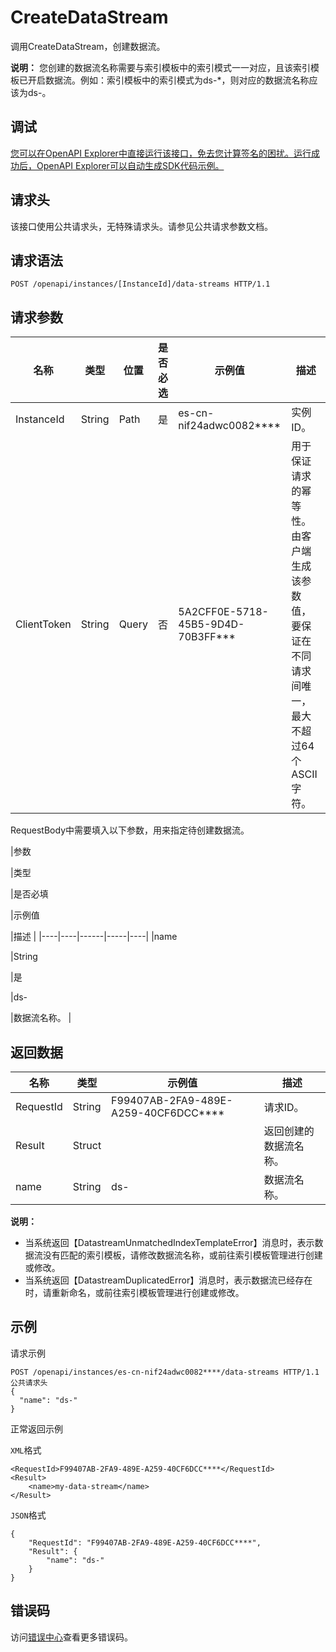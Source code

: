 # CreateDataStream

调用CreateDataStream，创建数据流。

**说明：** 您创建的数据流名称需要与索引模板中的索引模式一一对应，且该索引模板已开启数据流。例如：索引模板中的索引模式为ds-\*，则对应的数据流名称应该为ds-。

## 调试

[您可以在OpenAPI Explorer中直接运行该接口，免去您计算签名的困扰。运行成功后，OpenAPI Explorer可以自动生成SDK代码示例。](https://api.aliyun.com/#product=elasticsearch&api=CreateDataStream&type=ROA&version=2017-06-13)

## 请求头

该接口使用公共请求头，无特殊请求头。请参见公共请求参数文档。

## 请求语法

```
POST /openapi/instances/[InstanceId]/data-streams HTTP/1.1
```

## 请求参数

|名称|类型|位置|是否必选|示例值|描述|
|--|--|--|----|---|--|
|InstanceId|String|Path|是|es-cn-nif24adwc0082\*\*\*\*|实例ID。 |
|ClientToken|String|Query|否|5A2CFF0E-5718-45B5-9D4D-70B3FF\*\*\*|用于保证请求的幂等性。由客户端生成该参数值，要保证在不同请求间唯一，最大不超过64个ASCII字符。 |

RequestBody中需要填入以下参数，用来指定待创建数据流。

|参数

|类型

|是否必填

|示例值

|描述 |
|----|----|------|-----|----|
|name

|String

|是

|ds-

|数据流名称。 |

## 返回数据

|名称|类型|示例值|描述|
|--|--|---|--|
|RequestId|String|F99407AB-2FA9-489E-A259-40CF6DCC\*\*\*\*|请求ID。 |
|Result|Struct| |返回创建的数据流名称。 |
|name|String|ds-|数据流名称。 |

**说明：**

-   当系统返回【DatastreamUnmatchedIndexTemplateError】消息时，表示数据流没有匹配的索引模板，请修改数据流名称，或前往索引模板管理进行创建或修改。
-   当系统返回【DatastreamDuplicatedError】消息时，表示数据流已经存在时，请重新命名，或前往索引模板管理进行创建或修改。

## 示例

请求示例

```
POST /openapi/instances/es-cn-nif24adwc0082****/data-streams HTTP/1.1
公共请求头
{
  "name": "ds-"
}
```

正常返回示例

`XML`格式

```
<RequestId>F99407AB-2FA9-489E-A259-40CF6DCC****</RequestId>
<Result>
    <name>my-data-stream</name>
</Result>
```

`JSON`格式

```
{
    "RequestId": "F99407AB-2FA9-489E-A259-40CF6DCC****",
    "Result": {
        "name": "ds-"
    }
}
```

## 错误码

访问[错误中心](https://error-center.aliyun.com/status/product/elasticsearch)查看更多错误码。

